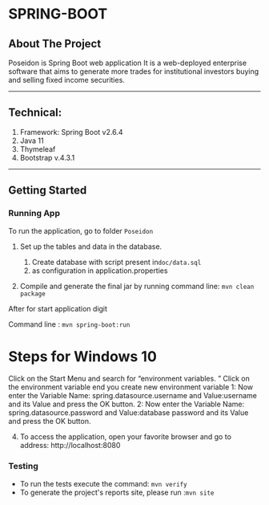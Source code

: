 # SPRING-BOOT

## About The Project

Poseidon is Spring Boot web application
It is a web-deployed enterprise software that aims to generate more 
trades for institutional investors buying and selling fixed income securities.

---------
## Technical:
1. Framework: Spring Boot v2.6.4
2. Java 11
3. Thymeleaf
4. Bootstrap v.4.3.1

---------

## Getting Started

### Running App

To run the application, go to folder `Poseidon`

1. Set up the tables and data in the database.

   1. Create database with script present in`doc/data.sql`
   2. as configuration in application.properties

2. Compile and generate the final jar by running command line: `mvn clean package`

After for start application digit

Command line : `mvn spring-boot:run`

# Steps for Windows 10
Click on the Start Menu and search for “environment variables.
” Click on the environment variable end you create new environment 
variable 1: Now enter the Variable Name: spring.datasource.username 
and Value:username and its Value and press the OK button. 
2: Now enter the Variable Name: spring.datasource.password and Value:database password and its Value and press the OK button.

4. To access the application, open your favorite browser and go to address: http://localhost:8080

### Testing

- To run the tests execute the command: `mvn verify`
- To generate the project's reports site, please run :`mvn site`